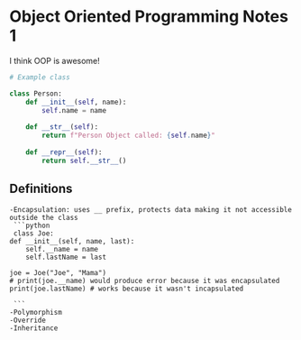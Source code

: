 # Object Oriented Programming Notes 1

I think OOP is awesome!

```python
# Example class

class Person:
    def __init__(self, name):
        self.name = name
    
    def __str__(self):
        return f"Person Object called: {self.name}"
        
    def __repr__(self):
        return self.__str__()

```

## Definitions
    -Encapsulation: uses __ prefix, protects data making it not accessible outside the class
     ```python
     class Joe:
    def __init__(self, name, last):
        self.__name = name
        self.lastName = last

    joe = Joe("Joe", "Mama")
    # print(joe.__name) would produce error because it was encapsulated
    print(joe.lastName) # works because it wasn't incapsulated
     
     ```
    -Polymorphism
    -Override
    -Inheritance
